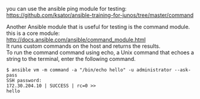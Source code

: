 you can use the ansible ping module for testing: https://github.com/ksator/ansible-training-for-junos/tree/master/command  

Another Ansible module that is useful for testing is the command module.    
this is a core module: http://docs.ansible.com/ansible/command_module.html   
It runs custom commands on the host and returns the results.  
To run the command command using echo, a Unix command that echoes a string to the terminal, enter the following command.  

```
$ ansible vm -m command -a "/bin/echo hello" -u administrator --ask-pass
SSH password: 
172.30.204.10 | SUCCESS | rc=0 >>
hello
```

